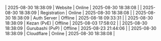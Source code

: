 | 2025-08-30 18:38:09 | Website | Online | 2025-08-30 18:38:08 |
| 2025-08-30 18:38:09 | Registration | Online | 2025-08-30 18:38:08 |
| 2025-08-30 18:38:09 | Auth Server | Offline | 2025-08-18 09:33:31 |
| 2025-08-30 18:38:09 | Kezan (PvE) | Offline | 2025-08-03 17:58:02 |
| 2025-08-30 18:38:09 | Gurubashi (PvP) | Offline | 2025-08-23 21:44:06 |
| 2025-08-30 18:38:09 | Cloudflare | Online | 2025-08-30 18:38:08 |
